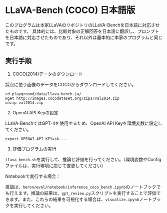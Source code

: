 # LLaVA-Bench (COCO) 日本語版

このプログラムは本家LLaVAのリポジトリのLLaVA-Benchを日本語に対応させたものです。
具体的には、比較対象の正解回答を日本語に翻訳し、プロンプトを日本語に対応させたものであり、それ以外は基本的に本家のプログラムと同じです。

## 実行手順

1. COCO(2014)データのダウンロード

採点に使う画像のデータをCOCOからダウンロードしてください。

```
cd playground/data/llava-bench-ja/
wget http://images.cocodataset.org/zips/val2014.zip
unzip val2014.zip
```

2. OpenAI API Keyの設定

LLaVA-BenchではGPT-4を使用するため、OpenAI API Keyを環境変数に設定してください。
```
export OPENAI_API_KEY=sk-...
```

3. 評価プログラムの実行

`llava_bench.sh`を実行して、推論と評価を行ってください。（環境変数やConfigファイルは、実行環境に応じて変更してください）

Notebookで実行する場合：

推論は、`heron/eval/notebook/inference_coco_bench.ipynb`のノートブックでも行えます。推論の結果は、`gpt_review.py`スクリプトを実行することで評価できます。また、これらの結果を可視化する場合は、`visualize.ipynb`ノートブックを実行してください。
